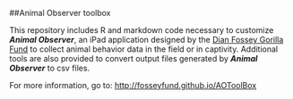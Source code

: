 ##Animal Observer toolbox

This repository includes R and markdown code necessary to customize **_Animal Observer_**, an iPad application designed by the [Dian Fossey Gorilla Fund](www.gorillafund.org) to collect animal behavior data in the field or in captivity. Additional tools are also provided to convert output files generated by **_Animal Observer_** to csv files.

For more information, go to: <http://fosseyfund.github.io/AOToolBox>
